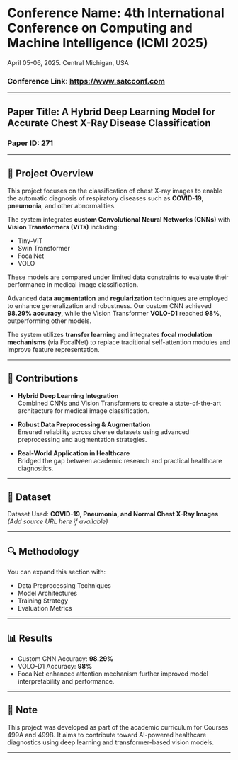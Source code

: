 # Conference Name: 4th International Conference on Computing and Machine Intelligence (ICMI 2025)
April 05-06, 2025. Central Michigan, USA 

### Conference Link: https://www.satcconf.com

---

## Paper Title: A Hybrid Deep Learning Model for Accurate Chest X-Ray Disease Classification

### Paper ID: 271

---

## 🧠 Project Overview

This project focuses on the classification of chest X-ray images to enable the automatic diagnosis of respiratory diseases such as **COVID-19**, **pneumonia**, and other abnormalities. 

The system integrates **custom Convolutional Neural Networks (CNNs)** with **Vision Transformers (ViTs)** including:
- Tiny-ViT
- Swin Transformer
- FocalNet
- VOLO

These models are compared under limited data constraints to evaluate their performance in medical image classification.

Advanced **data augmentation** and **regularization** techniques are employed to enhance generalization and robustness. Our custom CNN achieved **98.29% accuracy**, while the Vision Transformer **VOLO-D1** reached **98%**, outperforming other models.

The system utilizes **transfer learning** and integrates **focal modulation mechanisms** (via FocalNet) to replace traditional self-attention modules and improve feature representation.

---

## 🚀 Contributions

- **Hybrid Deep Learning Integration**  
  Combined CNNs and Vision Transformers to create a state-of-the-art architecture for medical image classification.

- **Robust Data Preprocessing & Augmentation**  
  Ensured reliability across diverse datasets using advanced preprocessing and augmentation strategies.

- **Real-World Application in Healthcare**  
  Bridged the gap between academic research and practical healthcare diagnostics.

---

## 📁 Dataset

Dataset Used: **COVID-19, Pneumonia, and Normal Chest X-Ray Images**  
*(Add source URL here if available)*

---

## 🔍 Methodology

You can expand this section with:
- Data Preprocessing Techniques
- Model Architectures
- Training Strategy
- Evaluation Metrics

---

## 📊 Results

- Custom CNN Accuracy: **98.29%**
- VOLO-D1 Accuracy: **98%**
- FocalNet enhanced attention mechanism further improved model interpretability and performance.

---

## 📌 Note

This project was developed as part of the academic curriculum for Courses 499A and 499B. It aims to contribute toward AI-powered healthcare diagnostics using deep learning and transformer-based vision models.

---

